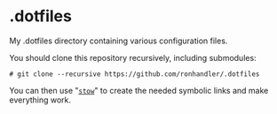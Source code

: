 # .dotfiles
My .dotfiles directory containing various configuration files.

You should clone this repository recursively, including submodules:
```shell
# git clone --recursive https://github.com/ronhandler/.dotfiles
```

You can then use "[```stow```](https://www.gnu.org/software/stow)" to create the needed symbolic links and make everything work.

